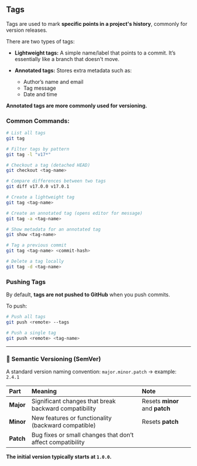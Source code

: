 ## Tags

Tags are used to mark **specific points in a project's history**, commonly for version releases.

There are two types of tags:

* **Lightweight tags:**
  A simple name/label that points to a commit.
  It’s essentially like a branch that doesn't move.

* **Annotated tags:**
  Stores extra metadata such as:

  * Author’s name and email
  * Tag message
  * Date and time

**Annotated tags are more commonly used for versioning.**

### Common Commands:

```bash
# List all tags
git tag

# Filter tags by pattern
git tag -l "v17*"

# Checkout a tag (detached HEAD)
git checkout <tag-name>

# Compare differences between two tags
git diff v17.0.0 v17.0.1

# Create a lightweight tag
git tag <tag-name>

# Create an annotated tag (opens editor for message)
git tag -a <tag-name>

# Show metadata for an annotated tag
git show <tag-name>

# Tag a previous commit
git tag <tag-name> <commit-hash>

# Delete a tag locally
git tag -d <tag-name>
```

### Pushing Tags

By default, **tags are not pushed to GitHub** when you push commits.

To push:

```bash
# Push all tags
git push <remote> --tags

# Push a single tag
git push <remote> <tag-name>
```

---

### 📌 Semantic Versioning (SemVer)

A standard version naming convention:
`major.minor.patch` → example: `2.4.1`

| Part      | Meaning                                                    | Note                           |
| :-------- | :--------------------------------------------------------- | :----------------------------- |
| **Major** | Significant changes that break backward compatibility      | Resets **minor** and **patch** |
| **Minor** | New features or functionality (backward compatible)        | Resets **patch**               |
| **Patch** | Bug fixes or small changes that don’t affect compatibility |                                |

**The initial version typically starts at `1.0.0`.**
